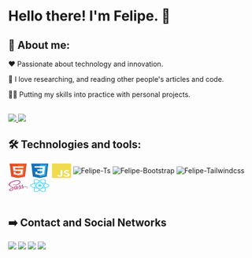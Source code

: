 # Hello there! I'm Felipe. :wave:	

## :rocket:	About me:

❤️	Passionate about technology and innovation.

📖  I love researching, and reading other people's articles and code.

👨‍💻  Putting my skills into practice with personal projects.


</br>
<div >
  <a href="https://github.com/FelipeFama">
   <img height="180em" src="https://github-readme-stats-git-masterrstaa-rickstaa.vercel.app/api?username=FelipeFama&&show_icons=true&theme=aura&include_all_commits=true"/>
   <img height="180em" src="https://github-readme-stats-git-masterrstaa-rickstaa.vercel.app/api/top-langs/?username=FelipeFama&layout=compact&langs_count=7&theme=aura"/>
  </a>
</div>  
  
 ## 🛠️ Technologies and tools:

  <div>
  <img align="center" alt="Felipe-HTML" height="30" width="40" src="https://raw.githubusercontent.com/devicons/devicon/master/icons/html5/html5-original.svg">
  <img align="center" alt="Felipe-CSS" height="30" width="40" src="https://raw.githubusercontent.com/devicons/devicon/master/icons/css3/css3-original.svg">
  <img align="center" alt="Felipe-Js" height="30" width="40" src="https://raw.githubusercontent.com/devicons/devicon/master/icons/javascript/javascript-plain.svg">
  <img align="center" alt="Felipe-Ts" height="30" width="30" src="https://cdn.jsdelivr.net/gh/devicons/devicon/icons/typescript/typescript-original.svg" />
  <img align="center" alt="Felipe-Bootstrap" height="30" width="40" src="https://cdn.jsdelivr.net/gh/devicons/devicon/icons/bootstrap/bootstrap-original.svg" />
  <img align="center" alt="Felipe-Tailwindcss" height="30" width="40" src="https://cdn.jsdelivr.net/gh/devicons/devicon/icons/tailwindcss/tailwindcss-plain.svg" />
  <img align="center" alt="Felipe-SASS" height="30" width="40" src="https://raw.githubusercontent.com/devicons/devicon/master/icons/sass/sass-original.svg">
  <img align="center" alt="Felipe-REACT" height="30" width="40" src="https://raw.githubusercontent.com/devicons/devicon/master/icons/react/react-original.svg">
 </div>
  </br>
  
  ## :arrow_right: Contact and Social Networks 
  <div > 
  <a href="https://www.instagram.com/lipeh.fama.dev/" target="_blank"><img src="https://img.shields.io/badge/-Instagram-%23E4405F?style=for-the-badge&logo=instagram&logoColor=white" target="_blank"></a> 
  <a href="https://www.linkedin.com/in/felipe-fama-595ab7195/" target="_blank"><img src="https://img.shields.io/badge/-LinkedIn-%230077B5?style=for-the-badge&logo=linkedin&logoColor=white" target="_blank"></a>
  <a href="https://discord.com/users/722976706347925515" target="_blank"><img src="https://img.shields.io/badge/Discord-7289DA?style=for-the-badge&logo=discord&logoColor=white" target="_blank"></a> 
  <a href="https://codepen.io/felipefama" target="_blank"><img src="https://img.shields.io/badge/CodePen-000000?style=for-the-badge&logo=CodePen&logoColor=white" target="_blank"></a> 
  
</div>



